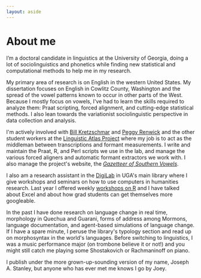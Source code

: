 ```yaml
---
layout: aside
---
```


About me
========

I’m a doctoral candidate in linguistics at the University of Georgia, doing a lot of sociolinguistics and phonetics while finding new statistical and computational methods to help me in my research.

My primary area of research is on English in the western United States. My dissertation focuses on English in Cowlitz County, Washington and the spread of the vowel patterns known to occur in other parts of the West. Because I mostly focus on vowels, I've had to learn the skills required to analyze them: Praat scripting, forced alignment, and cutting-edge statistical methods. I also lean towards the variationist sociolinguistic perspective in data collection and analysis. 

I'm actively involved with <a href="https://www.english.uga.edu/directory/495/detail">Bill Kretzschmar</a> and <a href="https://faculty.franklin.uga.edu/mrenwick/about" title="Peggy Renwick">Peggy Renwick</a> and the other student workers at the <a href="http://www.lap.uga.edu/" title="Linguist Atlas Project">Linguistic Atlas Project</a> where my job is to act as the middleman between transcriptions and formant measurements. I write and maintain the Praat, R, and Perl scripts we use in the lab, and manage the various forced aligners and automatic formant extractors we work with. I also manage the project's website, the [*Gazetteer of Southern Vowels*](http://lap3.libs.uga.edu/u/jstanley/vowelcharts/).

I also am a research assistant in the [DigiLab](https://digi.uga.edu) in UGA's main library where I give workshops and seminars on how to use computers in humanities research. Last year I offered weekly [workshops on R](pages/r-workshops) and I have talked about Excel and about how grad students can get themselves more googleable. 

In the past I have done research on language change in real time, morphology in Quechua and Guarani, forms of address among Mormons, language documentation, and agent-based simulations of language change. If I have a spare minute, I peruse the library's typology section and read up on morphosyntax in the world's languages. Before switching to linguistics, I was a music performance major (on trombone believe it or not!) and you might still catch me playing some Shostakovich or Rachmaninoff on piano.  

I publish under the more grown-up-sounding version of my name, Joseph A. Stanley, but anyone who has ever met me knows I go by Joey.